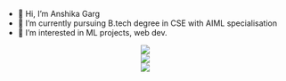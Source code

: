 - 👋 Hi, I’m Anshika Garg
- 🌱 I’m currently pursuing B.tech degree in CSE with AIML specialisation
-  👀 I’m interested in ML projects, web dev.


<p align="center">
  <img src="https://github-readme-stats.vercel.app/api/top-langs/?username=your-username&layout=compact&theme=gruvbox" />
  <br />
  <img src="https://github-readme-stats.vercel.app/api?username=your-username&show_icons=true&theme=gruvbox" />
  <br />
  <img src="https://github-readme-streak-stats.herokuapp.com/?user=your-username&theme=gruvbox" />
</p>


<!--- 
- 💞️ I’m looking to collaborate on ...
- 📫 How to reach me ...
- 😄 Pronouns: ...
- ⚡ Fun fact: ...
--->


<!---
anshikagarg12/anshikagarg12 is a ✨ special ✨ repository because its `README.md` (this file) appears on your GitHub profile.
You can click the Preview link to take a look at your changes.
--->
